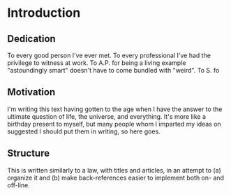 # Introduction

## Dedication

To every good person I've ever met. To every professional I've had the privilege to witness at work. To A.P. for being a living example "astoundingly smart" doesn't have to come bundled with "weird". To S. fo

## Motivation

I'm writing this text having gotten to the age when I have the answer to the ultimate question of life, the universe, and everything. It's more like a birthday present to myself, but many people whom I imparted my ideas on suggested I should put them in writing, so here goes.

## Structure


This is written similarly to a law, with titles and articles, in an attempt to (a) organize it and (b) make back-references easier to implement both on- and off-line.
<!--stackedit_data:
eyJoaXN0b3J5IjpbNjI0NTU1ODY5XX0=
-->